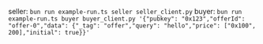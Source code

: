 seller: `bun run example-run.ts seller seller_client.py`
buyer: `bun run example-run.ts buyer buyer_client.py '{"pubkey": "0x123","offerId": "offer-0","data": {"_tag": "offer","query": "hello","price": ["0x100", 200],"initial": true}}'`